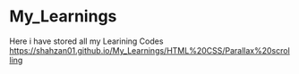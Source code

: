 # My_Learnings
 Here i have stored all my Learining Codes
 https://shahzan01.github.io/My_Learnings/HTML%20CSS/Parallax%20scrolling


